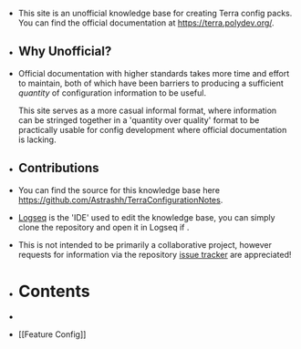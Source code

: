 - This site is an unofficial knowledge base for creating Terra config packs. You can find the official documentation at https://terra.polydev.org/.
- ## Why Unofficial?
- Official documentation with higher standards takes more time and effort to maintain, both of which have been barriers to producing a sufficient *quantity* of configuration information to be useful.
  
  This site serves as a more casual informal format, where information can be stringed together in a 'quantity over quality' format to be practically usable for config development where official documentation is lacking.
- ## Contributions
- You can find the source for this knowledge base here https://github.com/Astrashh/TerraConfigurationNotes.
- [Logseq](https://logseq.com/) is the 'IDE' used to edit the knowledge base, you can simply clone the repository and open it in Logseq if .
- This is not intended to be primarily a collaborative project, however requests for information via the repository [issue tracker](https://github.com/Astrashh/TerraConfigurationNotes/issues) are appreciated!
- # Contents
-
- [[Feature Config]]
